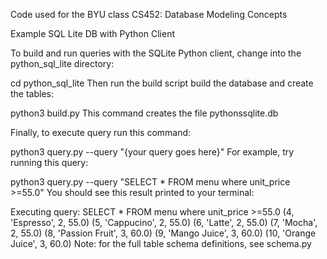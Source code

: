 Code used for the BYU class CS452: Database Modeling Concepts

Example SQL Lite DB with Python Client

To build and run queries with the SQLite Python client, change into the python_sql_lite directory:

cd python_sql_lite
Then run the build script build the database and create the tables:

python3 build.py
This command creates the file pythonssqlite.db

Finally, to execute query run this command:

python3 query.py --query "{your query goes here}"
For example, try running this query:

python3 query.py --query "SELECT * FROM menu where unit_price >=55.0"
You should see this result printed to your terminal:

Executing query: SELECT * FROM menu where unit_price >=55.0
(4, 'Espresso', 2, 55.0)
(5, 'Cappucino', 2, 55.0)
(6, 'Latte', 2, 55.0)
(7, 'Mocha', 2, 55.0)
(8, 'Passion Fruit', 3, 60.0)
(9, 'Mango Juice', 3, 60.0)
(10, 'Orange Juice', 3, 60.0)
Note: for the full table schema definitions, see schema.py
